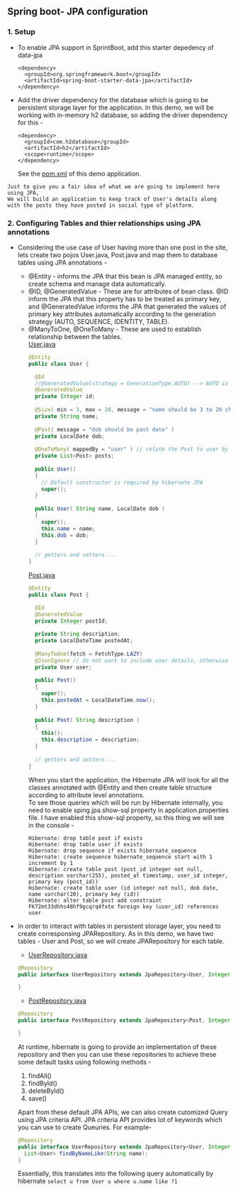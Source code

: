## Spring boot- JPA configuration
### 1. **Setup**
* To enable JPA support in SprintBoot, add this starter depedency of data-jpa
  ```
  <dependency>
    <groupId>org.springframework.boot</groupId>
    <artifactId>spring-boot-starter-data-jpa</artifactId>
  </dependency>
  ```
* Add the driver dependency for the database which is going to be persistent storage layer for the application. In this demo, we will be working with in-memory h2 database, so adding the driver dependency for this -
  ```
  <dependency>
    <groupId>com.h2database</groupId>
    <artifactId>h2</artifactId>
    <scope>runtime</scope>
  </dependency>
  ```
  See the [pom.xml](https://github.com/thedevd/techBlog/blob/master/springboot/restful-web-services/08-springboot-jpa/pom.xml) of this demo application.

`Just to give you a fair idea of what we are going to implement here using JPA,`\
`We will build an application to keep track of User's details along with the posts they have posted in social type of platform.`

### 2. Configuring Tables and thier relationships using JPA annotations
* Considering the use case of User having more than one post in the site, lets create two pojos User.java, Post.java and map them to database tables using JPA annotations -
  * @Entity - informs the JPA that this bean is JPA managed entity, so create schema and manage data automatically.
  * @ID, @GeneratedValue - These are for attributes of bean class. @ID inform the JPA that this property has to be treated as primary key, and @GeneratedValue informs the JPA that generated the values of primary key attributes automatically according to the generation strategy (AUTO, SEQUENCE, IDENTITY, TABLE).
  * @ManyToOne, @OneToMany - These are used to establish relationship between the tables.\
    [User.java](https://github.com/thedevd/techBlog/blob/master/springboot/restful-web-services/08-springboot-jpa/src/main/java/com/thedevd/springboot/bean/User.java)
    ```java
    @Entity
    public class User {
  
  	  @Id
  	  //@GeneratedValue(strategy = GenerationType.AUTO) --> AUTO is the default strategy if strategy is not given
  	  @GeneratedValue
  	  private Integer id;
  	  
  	  @Size( min = 3, max = 20, message = "name should be 3 to 20 characters long" )
  	  private String name;
  	  
  	  @Past( message = "dob should be past date" )
  	  private LocalDate dob;
  	  
  	  @OneToMany( mappedBy = "user" ) // relate the Post to user by user property in Post.java.
  	  private List<Post> posts;
  	  
  	  public User()
  	  {
  	  	// Default constructor is required by hibernate JPA
  	  	super();
  	  }
  	  
  	  public User( String name, LocalDate dob )
  	  {
  	  	super();
  	  	this.name = name;
  	  	this.dob = dob;
  	  }
  	  
  	  // getters and setters ...
    }
    ```
    [Post.java](https://github.com/thedevd/techBlog/blob/master/springboot/restful-web-services/08-springboot-jpa/src/main/java/com/thedevd/springboot/bean/Post.java)
    ```java
    @Entity
    public class Post {
    
      @Id
      @GeneratedValue
      private Integer postId;
      
      private String description;
      private LocalDateTime postedAt;
      
      @ManyToOne(fetch = FetchType.LAZY)
      @JsonIgnore // do not want to include user details, otherwise there will be recursive retrieval of User and post within user.
      private User user;
      
      public Post()
      {
      	super();
      	this.postedAt = LocalDateTime.now();
      }
      
      public Post( String description )
      {
      	this();
      	this.description = description;
      }
      
      // getters and setters ...
    }
    ```
    When you start the application, the Hibernate JPA will look for all the classes annotated with @Entity and then create table structure according to attribute level annotations.\
    To see those queries which will be run by Hibernate internally, you need to enable sping.jpa.show-sql property in application.properties file. I have enabled this show-sql property, so this thing we will see in the console -
    ```
    Hibernate: drop table post if exists
    Hibernate: drop table user if exists
    Hibernate: drop sequence if exists hibernate_sequence
    Hibernate: create sequence hibernate_sequence start with 1 increment by 1
    Hibernate: create table post (post_id integer not null, description varchar(255), posted_at timestamp, user_id integer, primary key (post_id))
    Hibernate: create table user (id integer not null, dob date, name varchar(20), primary key (id))
    Hibernate: alter table post add constraint FK72mt33dhhs48hf9gcqrq4fxte foreign key (user_id) references user
    ```
    
* In order to interact with tables in persistent storage layer, you need to create corresponsing JPARepository. As in this demo, we have two tables - User and Post, so we will create JPARepository for each table.
  * [UserRepository.java](https://github.com/thedevd/techBlog/blob/master/springboot/restful-web-services/08-springboot-jpa/src/main/java/com/thedevd/springboot/repository/UserRepository.java)
  ```java
  @Repository
  public interface UserRepository extends JpaRepository<User, Integer> {
  
  }
  ```
  * [PostRepository.java](https://github.com/thedevd/techBlog/blob/master/springboot/restful-web-services/08-springboot-jpa/src/main/java/com/thedevd/springboot/repository/PostRepository.java)
  ```java
  @Repository
  public interface PostRepository extends JpaRepository<Post, Integer> {
  
  }
  ```
  At runtime, hibernate is going to provide an implementation of these repository and then you can use these repositories to achieve these some default tasks using following methods -
  1. findAll()
  2. findById()
  3. deleteById()
  4. save()
  
  Apart from these default JPA APIs, we can also create cutomized Query using JPA criteria API. JPA criteria API provides lot of keywords which you can use to create Queuries. For example-
  ```java
  @Repository
  public interface UserRepository extends JpaRepository<User, Integer> {
    List<User> findByNameLike(String name);
  }
  ```
  Essentially, this translates into the following query automatically by hibernate
  ` select u from User u where u.name like ?1 `

